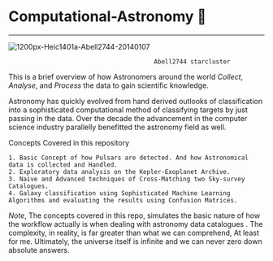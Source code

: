 # Computational-Astronomy 🌌
***

![1200px-Heic1401a-Abell2744-20140107](https://user-images.githubusercontent.com/45916202/90437120-73a1a380-e0ef-11ea-8a08-fa41bf18488e.jpg)


                
                                            Abell2744 starcluster


This is a brief overview of how Astronomers around the world _Collect_, _Analyse_, and _Process_ the data to gain scientific knowledge. 

Astronomy has quickly evolved from hand derived outlooks of classification into a sophisticated computational method of classifying targets by just passing in the data. Over the decade the advancement in the computer science industry parallelly benefitted the astronomy field as well.

Concepts Covered in this repository
```
1. Basic Concept of how Pulsars are detected. And how Astronomical data is collected and Handled.
2. Exploratory data analysis on the Kepler-Exoplanet Archive.
3. Naive and Advanced techniques of Cross-Matching two Sky-survey Catalogues.
4. Galaxy classification using Sophisticated Machine Learning Algorithms and evaluating the results using Confusion Matrices.
```


_Note_, The concepts covered in this repo,  simulates the basic nature of how the workflow actually is when dealing with astronomy data catalogues . The complexity, in reality, is far greater than what we can comprehend, At least for me. Ultimately, the universe itself is infinite and we can never zero down absolute answers.


